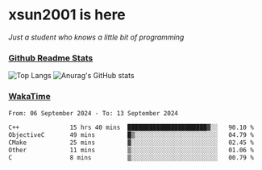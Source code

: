 # xsun2001 is here

*Just a student who knows a little bit of programming*

### [Github Readme Stats](https://github.com/anuraghazra/github-readme-stats)

![Top Langs](https://github-readme-stats.vercel.app/api/top-langs/?username=xsun2001&layout=compact&theme=radical) ![Anurag's GitHub stats](https://github-readme-stats.vercel.app/api?username=xsun2001&show_icons=true&theme=radical)

### [WakaTime](https://wakatime.com)

<!--START_SECTION:waka-->

```txt
From: 06 September 2024 - To: 13 September 2024

C++              15 hrs 40 mins  ██████████████████████▓░░   90.10 %
ObjectiveC       49 mins         █▒░░░░░░░░░░░░░░░░░░░░░░░   04.79 %
CMake            25 mins         ▓░░░░░░░░░░░░░░░░░░░░░░░░   02.45 %
Other            11 mins         ▒░░░░░░░░░░░░░░░░░░░░░░░░   01.06 %
C                8 mins          ▒░░░░░░░░░░░░░░░░░░░░░░░░   00.79 %
```

<!--END_SECTION:waka-->
